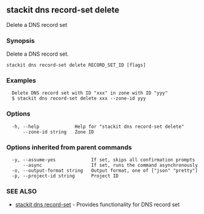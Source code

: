 ## stackit dns record-set delete

Delete a DNS record set

### Synopsis

Delete a DNS record set.

```
stackit dns record-set delete RECORD_SET_ID [flags]
```

### Examples

```
  Delete DNS record set with ID "xxx" in zone with ID "yyy"
  $ stackit dns record-set delete xxx --zone-id yyy
```

### Options

```
  -h, --help             Help for "stackit dns record-set delete"
      --zone-id string   Zone ID
```

### Options inherited from parent commands

```
  -y, --assume-yes             If set, skips all confirmation prompts
      --async                  If set, runs the command asynchronously
  -o, --output-format string   Output format, one of ["json" "pretty"]
  -p, --project-id string      Project ID
```

### SEE ALSO

* [stackit dns record-set](./stackit_dns_record-set.md)	 - Provides functionality for DNS record set

